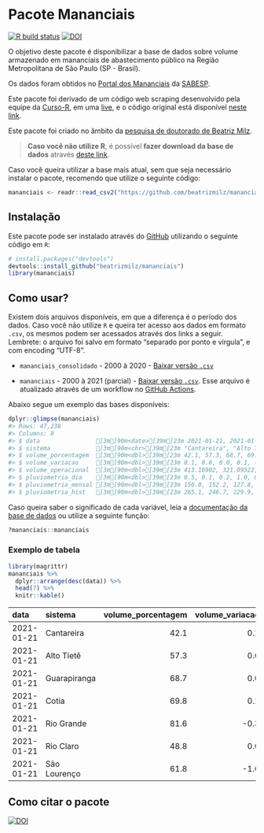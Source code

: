 
<!-- README.md is generated from README.Rmd. Please edit that file -->

# Pacote Mananciais

<!-- badges: start -->

[![R build
status](https://github.com/beatrizmilz/mananciais/workflows/R-CMD-check/badge.svg)](https://github.com/beatrizmilz/mananciais/actions)
[![DOI](https://zenodo.org/badge/DOI/10.5281/zenodo.4319745.svg)](https://doi.org/10.5281/zenodo.4319745)
<!-- badges: end -->

O objetivo deste pacote é disponibilizar a base de dados sobre volume
armazenado em mananciais de abastecimento público na Região
Metropolitana de São Paulo (SP - Brasil).

Os dados foram obtidos no [Portal dos
Mananciais](http://mananciais.sabesp.com.br/Situacao) da
[SABESP](http://site.sabesp.com.br/site/Default.aspx).

Este pacote foi derivado de um código web scraping desenvolvido pela
equipe da [Curso-R](https://www.curso-r.com/), em uma
[live](https://youtu.be/jvZIxrMmOcQ), e o código original está
disponível [neste
link](https://github.com/curso-r/lives/blob/master/drafts/20200730_scraper_sabesp.R).

Este pacote foi criado no âmbito da [pesquisa de doutorado de Beatriz
Milz](https://beatrizmilz.github.io/tese/).

> **Caso você não utilize R**, é possível **fazer download da base de
> dados** através [deste
> link](https://github.com/beatrizmilz/mananciais/raw/master/inst/extdata/mananciais.csv).

Caso você queira utilizar a base mais atual, sem que seja necessário
instalar o pacote, recomendo que utilize o seguinte código:

``` r
mananciais <- readr::read_csv2("https://github.com/beatrizmilz/mananciais/raw/master/inst/extdata/mananciais.csv")
```

## Instalação

Este pacote pode ser instalado através do [GitHub](https://github.com/)
utilizando o seguinte código em `R`:

``` r
# install.packages("devtools")
devtools::install_github("beatrizmilz/mananciais")
library(mananciais)
```

## Como usar?

Existem dois arquivos disponíveis, em que a diferença é o período dos
dados. Caso você não utilize `R` e queira ter acesso aos dados em
formato `.csv`, os mesmos podem ser acessados através dos links a
seguir. Lembrete: o arquivo foi salvo em formato “separado por ponto e
vírgula”, e com encoding “UTF-8”.

  - `mananciais_consolidado` - 2000 à 2020 - [Baixar versão
    `.csv`](https://github.com/beatrizmilz/mananciais/raw/master/inst/extdata/mananciais_consolidado.csv)

  - `mananciais` - 2000 à 2021 (parcial) - [Baixar versão
    `.csv`](https://github.com/beatrizmilz/mananciais/raw/master/inst/extdata/mananciais.csv).
    Esse arquivo é atualizado através de um workflow no [GitHub
    Actions](https://github.com/beatrizmilz/mananciais/actions).

Abaixo segue um exemplo das bases disponíveis:

``` r
dplyr::glimpse(mananciais)
#> Rows: 47,238
#> Columns: 8
#> $ data                [3m[90m<date>[39m[23m 2021-01-21, 2021-01-21, 2021-01-21, 2021-01-21, …
#> $ sistema             [3m[90m<chr>[39m[23m "Cantareira", "Alto Tietê", "Guarapiranga", "Coti…
#> $ volume_porcentagem  [3m[90m<dbl>[39m[23m 42.1, 57.3, 68.7, 69.8, 81.6, 48.8, 61.8, 42.0, 5…
#> $ volume_variacao     [3m[90m<dbl>[39m[23m 0.1, 0.0, 0.0, 0.1, -0.3, 0.0, -1.0, 0.2, -0.1, 0…
#> $ volume_operacional  [3m[90m<dbl>[39m[23m 413.16902, 321.09522, 117.57302, 11.52222, 91.525…
#> $ pluviometria_dia    [3m[90m<dbl>[39m[23m 0.5, 0.1, 0.2, 1.0, 0.2, 1.0, 1.8, 1.9, 0.1, 13.6…
#> $ pluviometria_mensal [3m[90m<dbl>[39m[23m 150.0, 152.2, 127.8, 120.8, 111.0, 169.8, 130.6, …
#> $ pluviometria_hist   [3m[90m<dbl>[39m[23m 265.1, 246.7, 229.9, 222.4, 249.2, 296.9, 273.1, …
```

Caso queira saber o significado de cada variável, leia a [documentação
da base de
dados](https://beatrizmilz.github.io/mananciais/reference/mananciais.html)
ou utilize a seguinte função:

``` r
?mananciais::mananciais
```

### Exemplo de tabela

``` r
library(magrittr)
mananciais %>% 
  dplyr::arrange(desc(data)) %>% 
  head(7) %>%
  knitr::kable()
```

| data       | sistema      | volume\_porcentagem | volume\_variacao | volume\_operacional | pluviometria\_dia | pluviometria\_mensal | pluviometria\_hist |
| :--------- | :----------- | ------------------: | ---------------: | ------------------: | ----------------: | -------------------: | -----------------: |
| 2021-01-21 | Cantareira   |                42.1 |              0.1 |           413.16902 |               0.5 |                150.0 |              265.1 |
| 2021-01-21 | Alto Tietê   |                57.3 |              0.0 |           321.09522 |               0.1 |                152.2 |              246.7 |
| 2021-01-21 | Guarapiranga |                68.7 |              0.0 |           117.57302 |               0.2 |                127.8 |              229.9 |
| 2021-01-21 | Cotia        |                69.8 |              0.1 |            11.52222 |               1.0 |                120.8 |              222.4 |
| 2021-01-21 | Rio Grande   |                81.6 |            \-0.3 |            91.52520 |               0.2 |                111.0 |              249.2 |
| 2021-01-21 | Rio Claro    |                48.8 |              0.0 |             6.67498 |               1.0 |                169.8 |              296.9 |
| 2021-01-21 | São Lourenço |                61.8 |            \-1.0 |            54.92536 |               1.8 |                130.6 |              273.1 |

## Como citar o pacote

[![DOI](https://zenodo.org/badge/DOI/10.5281/zenodo.4319745.svg)](https://doi.org/10.5281/zenodo.4319745)
